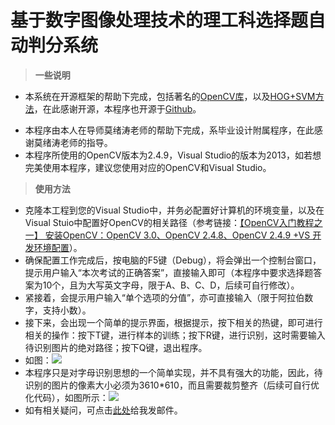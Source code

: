 # 基于数字图像处理技术的理工科选择题自动判分系统

> **一些说明**

* 本系统在开源框架的帮助下完成，包括著名的[OpenCV库](http://opencv.org/)，以及[HOG+SVM方法](http://blog.csdn.net/u014114990/article/details/49746773)，在此感谢开源，本程序也开源于[Github](https://github.com/poorcai/CharacterRecognition)。

- 本程序由本人在导师莫绪涛老师的帮助下完成，系毕业设计附属程序，在此感谢莫绪涛老师的指导。
- 本程序所使用的OpenCV版本为2.4.9，Visual Studio的版本为2013，如若想完美使用本程序，建议您使用对应的OpenCV和Visual Studio。

> **使用方法**

* 克隆本工程到您的Visual Studio中，并务必配置好计算机的环境变量，以及在Visual Stuio中配置好OpenCV的相关路径（参考链接：[【OpenCV入门教程之一】 安装OpenCV：OpenCV 3.0、OpenCV 2.4.8、OpenCV 2.4.9 +VS 开发环境配置](http://blog.csdn.net/poem_qianmo/article/details/19809337)）。
* 确保配置工作完成后，按电脑的F5键（Debug），将会弹出一个控制台窗口，提示用户输入“本次考试的正确答案”，直接输入即可（本程序中要求选择题答案为10个，且为大写英文字母，限于A、B、C、D，后续可自行修改）。
* 紧接着，会提示用户输入“单个选项的分值”，亦可直接输入（限于阿拉伯数字，支持小数）。
* 接下来，会出现一个简单的提示界面，根据提示，按下相关的热键，即可进行相关的操作：按下T键，进行样本的训练；按下R键，进行识别，这时需要输入待识别图片的绝对路径；按下Q键，退出程序。
* 如图：![](https://ws1.sinaimg.cn/large/df837310gy1fgisl80n79j20r60e8glu.jpg)
* 本程序只是对字母识别思想的一个简单实现，并不具有强大的功能，因此，待识别的图片的像素大小必须为3610*610，而且需要裁剪整齐（后续可自行优化代码），如图所示：![](https://ws1.sinaimg.cn/large/df837310gy1fgisp5jebzj22sa0gy7wh.jpg)
* 如有相关疑问，可点击[此处](caidecent@gmail.com)给我发邮件。
